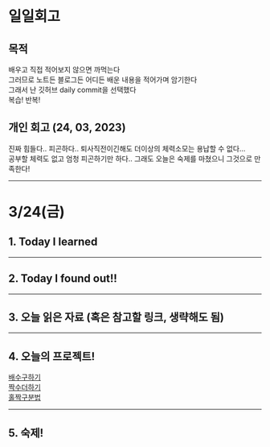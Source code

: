 # 일일회고

## 목적
배우고 직접 적어보지 않으면 까먹는다   
그러므로 노트든 블로그든 어디든 배운 내용을 적어가며 암기한다   
그래서 난 깃허브 daily commit을 선택했다   
복습! 반복!

## 개인 회고 (24, 03, 2023)
진짜 힘들다.. 피곤하다.. 퇴사직전이긴해도 더이상의 체력소모는 용납할 수 없다... <br>
공부할 체력도 없고 엄청 피곤하기만 하다.. 그래도 오늘은 숙제를 마쳤으니 그것으로 만족한다!
- - - -
# 3/24(금)

## 1. Today I learned
- - - -
## 2. Today I found out!!
- - - -
## 3. 오늘 읽은 자료 (혹은 참고할 링크, 생략해도 됨)
- - - -
## 4. 오늘의 프로젝트!
[배수구하기](https://github.com/Jaero0/DailyCommitBeginner_till_ExpertBackend/blob/main/Projects/%EB%B0%B0%EC%88%98%EA%B5%AC%ED%95%98%EA%B8%B0/%EB%B0%B0%EC%88%98%EA%B5%AC%ED%95%98%EA%B8%B0%20%EC%88%99%EC%A0%9C%20%ED%95%B4%EA%B2%B0~.html) <br>
[짝수더하기](https://github.com/Jaero0/DailyCommitBeginner_till_ExpertBackend/blob/main/Projects/%EC%A7%9D%EB%8D%94/%EC%A7%9D%EB%8D%94%EC%88%99%EC%A0%9C%20%ED%95%B4%EA%B2%B0~.html) <br>
[홀짝구분법](https://github.com/Jaero0/DailyCommitBeginner_till_ExpertBackend/blob/main/Projects/%ED%99%80%EC%A7%9D/%ED%99%80%EC%A7%9D%ED%8C%90%EB%B3%84%EC%88%99%EC%A0%9C%ED%95%B4%EA%B2%B0~html)
- - - -
## 5. 숙제!


